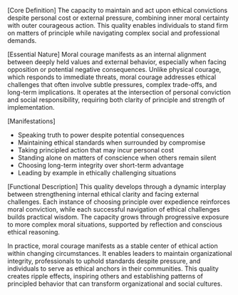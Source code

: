 [Core Definition]
The capacity to maintain and act upon ethical convictions despite personal cost or external pressure, combining inner moral certainty with outer courageous action. This quality enables individuals to stand firm on matters of principle while navigating complex social and professional demands.

[Essential Nature]
Moral courage manifests as an internal alignment between deeply held values and external behavior, especially when facing opposition or potential negative consequences. Unlike physical courage, which responds to immediate threats, moral courage addresses ethical challenges that often involve subtle pressures, complex trade-offs, and long-term implications. It operates at the intersection of personal conviction and social responsibility, requiring both clarity of principle and strength of implementation.

[Manifestations]
- Speaking truth to power despite potential consequences
- Maintaining ethical standards when surrounded by compromise
- Taking principled action that may incur personal cost
- Standing alone on matters of conscience when others remain silent
- Choosing long-term integrity over short-term advantage
- Leading by example in ethically challenging situations

[Functional Description]
This quality develops through a dynamic interplay between strengthening internal ethical clarity and facing external challenges. Each instance of choosing principle over expedience reinforces moral conviction, while each successful navigation of ethical challenges builds practical wisdom. The capacity grows through progressive exposure to more complex moral situations, supported by reflection and conscious ethical reasoning.

In practice, moral courage manifests as a stable center of ethical action within changing circumstances. It enables leaders to maintain organizational integrity, professionals to uphold standards despite pressure, and individuals to serve as ethical anchors in their communities. This quality creates ripple effects, inspiring others and establishing patterns of principled behavior that can transform organizational and social cultures.